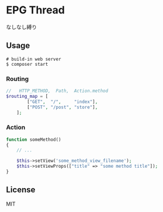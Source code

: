 # EPG Thread

なしなし縛り

## Usage

```
# build-in web server
$ composer start
```

### Routing

```php
//   HTTP_METHOD,  Path,  Action.method
$routing_map = [
        ["GET",  "/",     "index"],
        ["POST", "/post", "store"],
    ];
```

### Action

```php
function someMethod()
{
    // ...

    $this->setView('some_method_view_filename');
    $this->setViewProps(["title" => "some method title"]);
}
```

## License

MIT
